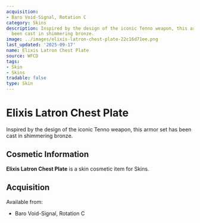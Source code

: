```yaml
---
acquisition:
- Baro Void-Signal, Rotation C
category: Skins
description: Inspired by the design of the iconic Tenno weapon, this armor set has
  been cast in shimmering bronze.
image: ../images/elixis-latron-chest-plate-22c16d71ee.png
last_updated: '2025-09-17'
name: Elixis Latron Chest Plate
source: WFCD
tags:
- Skin
- Skins
tradable: false
type: Skin
---
```


# Elixis Latron Chest Plate

Inspired by the design of the iconic Tenno weapon, this armor set has been cast in shimmering bronze.

## Cosmetic Information

**Elixis Latron Chest Plate** is a skin cosmetic item for Skins.

## Acquisition

Available from:
- Baro Void-Signal, Rotation C

